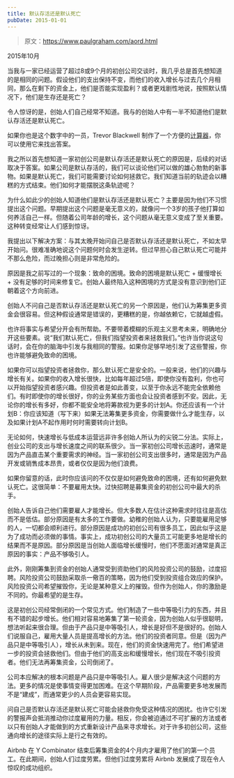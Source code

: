 ```yaml
---
title: 默认存活还是默认死亡
pubDate: 2015-01-01
---
```


> 原文：https://www.paulgraham.com/aord.html 

            
2015年10月

当我与一家已经运营了超过8或9个月的初创公司交谈时，我几乎总是首先想知道的是相同的问题。假设他们的支出保持不变，而他们的收入增长与过去几个月相同，那么在剩下的资金上，他们是否能实现盈利？或者更戏剧性地说，按照默认情况下，他们是生存还是死亡？

令人惊讶的是，创始人们自己经常不知道。我与的创始人中有一半不知道他们是默认存活还是默认死亡。

如果你也是这个数字中的一员，Trevor Blackwell 制作了一个方便的[计算器](http://growth.tlb.org/#)，你可以使用它来找出答案。

我之所以首先想知道一家初创公司是默认存活还是默认死亡的原因是，后续的对话取决于答案。如果公司是默认存活的，我们可以谈论他们可以做的雄心勃勃的新事物。如果是默认死亡，我们可能需要讨论如何拯救它。我们知道当前的轨迹会以糟糕的方式结束。他们如何才能摆脱这条轨迹呢？

为什么如此少的创始人知道他们是默认存活还是默认死亡？主要是因为他们不习惯提出这个问题。早期提出这个问题是毫无意义的，就像问一个3岁的孩子他打算如何养活自己一样。但随着公司年龄的增长，这个问题从毫无意义变成了至关重要。这种转变经常让人们感到惊讶。

我提出以下解决方案：与其太晚开始问自己是否默认存活还是默认死亡，不如太早开始问。很难准确地说这个问题何时会发生逆转。但过早担心自己默认死亡可能并不那么危险，而过晚担心则是非常危险的。

原因是我之前写过的一个现象：致命的困境。致命的困境是默认死亡 + 缓慢增长 + 没有足够的时间来修复它。创始人最终陷入这种困境的方式是没有意识到他们正朝着这个方向前进。

创始人不问自己是否默认存活还是默认死亡的另一个原因是，他们认为筹集更多资金会很容易。但这种假设通常是错误的，更糟糕的是，你越依赖它，它就越虚假。

也许将事实与希望分开会有所帮助。不要带着模糊的乐观主义思考未来，明确地分开这些要素。说“我们默认死亡，但我们指望投资者来拯救我们。”也许当你说这句话时，会在你的脑海中引发与我相同的警报。如果你足够早地引发了这些警报，你也许能够避免致命的困境。

如果你可以指望投资者拯救你，那么默认死亡是安全的。一般来说，他们的兴趣与增长有关。如果你的收入增长很快，比如每年超过5倍，即使你没有盈利，你也可以开始指望投资者感兴趣。但投资者是如此善变，以至于你永远不能完全依赖他们。有时即使你的增长很好，你的业务某些方面也会让投资者感到不安。因此，无论你的增长有多好，你都不能安全地将筹款视为更多的计划A。你还应该有一个计划B：你应该知道（写下来）如果无法筹集更多资金，你需要做什么才能生存，以及如果计划A不起作用时何时需要转向计划B。

无论如何，快速增长与低成本运营远非许多创始人所认为的尖锐二分法。实际上，创业公司的支出与增长速度之间的联系很少。当一家初创公司增长迅速时，通常是因为产品直击某个重要需求的神经。当一家初创公司支出很多时，通常是因为产品开发或销售成本昂贵，或者仅仅是因为他们浪费。

如果你留意的话，此时你应该问的不仅仅是如何避免致命的困境，还有如何避免默认死亡。这很简单：不要雇用太快。过快招聘是募集资金的初创公司中最大的杀手。

创始人告诉自己他们需要雇人才能增长。但大多数人在估计这种需求时往往是高估而不是低估。部分原因是有太多的工作要做。幼稚的创始人认为，只要能雇用足够的人，一切都会顺利进行。部分原因是成功的初创公司有很多员工，因此似乎这是为了成功而必须做的事情。事实上，成功初创公司的大量员工可能更多地是增长的结果而不是原因。部分原因是当创始人面临增长缓慢时，他们不愿面对通常是真正原因的事实：产品不够吸引人。

此外，刚刚筹集到资金的创始人通常受到资助他们的风险投资公司的鼓励，过度招聘。风险投资公司鼓励采取杀一儆百的策略，因为他们受到投资组合效应的保护。风险投资公司希望摧毁你，无论是某种意义上的摧毁。但作为创始人，你的激励是不同的。你最希望的是生存。

这是初创公司经常倒闭的一个常见方式。他们制造了一些中等吸引力的东西，并且有不错的起步增长。他们相对容易地筹集了第一轮资金，因为创始人似乎很聪明，想法听起来很合理。但由于产品只是中等吸引人，增长是好但不是很好的。创始人们说服自己，雇用大量人员是提高增长的方法。他们的投资者同意。但是（因为产品只是中等吸引人），增长从未到来。现在，他们的资金快速用完了。他们希望进一步的投资会拯救他们。但由于他们的高支出和缓慢增长，他们现在不吸引投资者。他们无法再筹集资金，公司倒闭了。

公司本应解决的根本问题是产品只是中等吸引人。雇人很少是解决这个问题的方法。更多的情况是使事情变得更加困难。在这个早期阶段，产品需要更多地发展而不是“建成”，而通常更少的人员会更容易实现。

问自己是否默认存活还是默认死亡可能会拯救你免受这种情况的困扰。也许它引发的警报声会抵消推动你过度雇用的力量。相反，你会被迫通过不可扩展的方法或者以只有创始人才能做到的方式重新设计产品来寻求增长。对于许多初创公司，这些通向增长的途径实际上是行之有效的。

Airbnb 在 Y Combinator 结束后筹集资金的4个月内才雇用了他们的第一个员工。在此期间，创始人们过度劳累。但他们过度劳累将 Airbnb 发展成了现在令人惊叹的成功组织。
